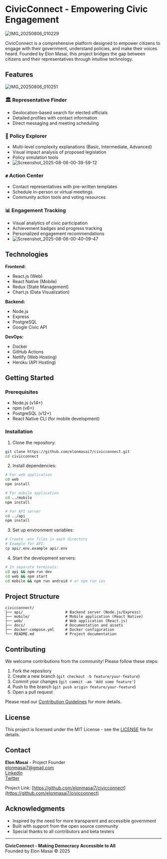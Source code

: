 # CivicConnect - Empowering Civic Engagement
![IMG_20250806_010229](https://github.com/user-attachments/assets/1dbc7c99-8cd9-4d87-a93c-54224ca6a1d6)


CivicConnect is a comprehensive platform designed to empower citizens to engage with their government, understand policies, and make their voices heard. Founded by Elon Masai, this project bridges the gap between citizens and their representatives through intuitive technology.

## Features
![IMG_20250806_010251](https://github.com/user-attachments/assets/4efe0816-c502-4c4c-9aa2-3b5b99c042a6)


### 🏛️ Representative Finder
- Geolocation-based search for elected officials
- Detailed profiles with contact information
- Direct messaging and meeting scheduling

### 📜 Policy Explorer
- Multi-level complexity explanations (Basic, Intermediate, Advanced)
- Visual impact analysis of proposed legislation
- Policy simulation tools
- ![Screenshot_2025-08-06-00-39-59-12](https://github.com/user-attachments/assets/af328b63-b93c-4286-b8f2-2de933f92310)


### ✊ Action Center
- Contact representatives with pre-written templates
- Schedule in-person or virtual meetings
- Community action tools and voting resources

### 📊 Engagement Tracking
- Visual analytics of civic participation
- Achievement badges and progress tracking
- Personalized engagement recommendations
- ![Screenshot_2025-08-06-00-40-09-47](https://github.com/user-attachments/assets/efa7e81d-8142-4de0-a07c-083402e2698e)


## Technologies

**Frontend:**
- React.js (Web)
- React Native (Mobile)
- Redux (State Management)
- Chart.js (Data Visualization)

**Backend:**
- Node.js
- Express
- PostgreSQL
- Google Civic API

**DevOps:**
- Docker
- GitHub Actions
- Netlify (Web Hosting)
- Heroku (API Hosting)

## Getting Started

### Prerequisites
- Node.js (v14+)
- npm (v6+)
- PostgreSQL (v12+)
- React Native CLI (for mobile development)

### Installation

1. Clone the repository:
```bash
git clone https://github.com/elonmasai7/civicconnect.git
cd civicconnect
```

2. Install dependencies:
```bash
# For web application
cd web
npm install

# For mobile application
cd ../mobile
npm install

# For API server
cd ../api
npm install
```

3. Set up environment variables:
```bash
# Create .env files in each directory
# Example for API:
cp api/.env.example api/.env
```

4. Start the development servers:
```bash
# In separate terminals:
cd api && npm run dev
cd web && npm start
cd mobile && npm run android # or npm run ios
```

## Project Structure

```
civicconnect/
├── api/                   # Backend server (Node.js/Express)
├── mobile/                # Mobile application (React Native)
├── web/                   # Web application (React.js)
├── docs/                  # Documentation and assets
├── docker-compose.yml     # Docker configuration
└── README.md              # Project documentation
```

## Contributing

We welcome contributions from the community! Please follow these steps:

1. Fork the repository
2. Create a new branch (`git checkout -b feature/your-feature`)
3. Commit your changes (`git commit -am 'Add some feature'`)
4. Push to the branch (`git push origin feature/your-feature`)
5. Open a pull request

Please read our [Contribution Guidelines](CONTRIBUTING.md) for more details.

## License

This project is licensed under the MIT License - see the [LICENSE](LICENSE) file for details.

## Contact

**Elon Masai** - Project Founder  
[elonmasai7@gmail.com](mailto:elonmasai7@gmail.com)  
[LinkedIn](https://linkedin.com/in/elonmasai)  
[Twitter](https://twitter.com/elonmasai7)

Project Link: [https://github.com/elonmasai7/civicconnect](https://github.com/elonmasai7/civicconnect)

## Acknowledgments

- Inspired by the need for more transparent and accessible government
- Built with support from the open source community
- Special thanks to all contributors and beta testers

---

**CivicConnect - Making Democracy Accessible to All**  
Founded by Elon Masai © 2025
